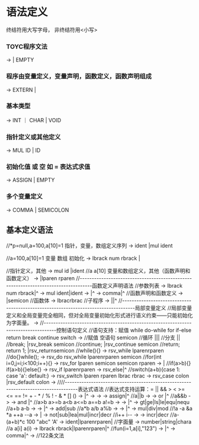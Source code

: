 # 语法定义

终结符用大写字母， 非终结符用<小写>

### TOYC程序文法
<program>			->	<segment> <program> |  EMPTY

### 程序由变量定义，变量声明，函数定义，函数声明组成

<segment>			->	EXTERN  <type> <def> | <type> <def>

### 基本类型

<type>				->	INT ｜ CHAR  |  VOID

### 指针定义或其他定义
<def>				->	MUL ID <init> <deflist>  | ID  <idtail>

### 初始化值 或 空  如 = 表达式求值
<init>				->	ASSIGN <expr> | EMPTY

### 多个变量定义  
<deflist>			->	COMMA <defdata> <deflist> | SEMICOLON



## 基本定义语法
//*p=null,a=100,a[10]=1 指针，变量，数组定义序列
<defdata>			->	ident <varrdef>|mul ident <init>

//a=100,a[10]=1 变量 数组 初始化
<varrdef>			->	lbrack num rbrack | <init>

//指针定义，其他
<def>					->	mul id <init><deflist>|ident <idtail>
//a a[10] 变量和数组定义，其他（函数声明和函数定义）
<idtail>			->	<varrdef><deflist>|lparen <para> rparen <funtail>
//-----------------------------------------------------------------------------------函数定义声明语法
//参数列表
<paradatatail>->	lbrack num rbrack|^
<paradata>		->	mul ident|ident <paradatatail>
<para>				->	<type><paradata><paralist>|^
<paralist>		->	comma<type><paradata><paralist>|^
//函数声明和函数定义
<funtail>			->	<block>|semicon
//函数体
<block>				->	lbrac<subprogram>rbrac
//子程序
<subprogram>	->	<localdef><subprogram>|<statement><subprogram>|^
//-----------------------------------------------------------------------------------局部变量定义
//局部变量定义和全局变量完全相同，但对全局变量初始化形式进行语义约束——只能初始化为字面量。
<localdef>		->	<type><defdata><deflist>
//-----------------------------------------------------------------------------------控制语句定义
//语句支持：赋值 while do-while for if-else return break continue switch
<statement>		->	//赋值 空语句
									<altexpr>semicon
									//循环
									|<whilestat>|<forstat>|<dowhilestat>
									//分支
									|<ifstat>|<switchstat>
									//break;
									|rsv_break semicon
									//continue;
									|rsv_continue semicon
									//return; return 1;
									|rsv_return<altexpr>semicon
//while(){}
<whilestat>		->	rsv_while lparen<altexpr>rparen<block>
//do{}while();
<dowhilestat> -> 	rsv_do <block> rsv_while lparen<altexpr>rparen semicon
//for(int i=0,j=i;i<100;i++){}
<forstat> 		-> 	rsv_for lparen <forinit> semicon <altexpr> semicon <altexpr> rparen <block>
<forinit> 		->  <localdef> | <altexpr>
//if(a>b){}	if(a>b){}else{}
<ifstat>			->	rsv_if lparen<expr>rparen<block><elsestat>
<elsestat>		-> 	rsv_else<block>|^
//switch(a+b){case 1: case 'a': default:}
<switchstat>	-> 	rsv_switch lparen <expr> rparen lbrac <casestat> rbrac
<casestat> 		-> 	rsv_case <caselabel> colon <subprogram><casestat>
									|rsv_default colon <subprogram>
<caselabel>		->	<literal>
////-----------------------------------------------------------------------------------表达式语法
//表达式支持运算：= || && > < >= <= == != + - * / % ! - & * [] ()
<altexpr>			->	<expr>|^
<expr> 				-> 	<assexpr>
<assexpr>			->	<orexpr><asstail>
<asstail>			->	assign<assexpr>|^
//a||b
<orexpr> 			-> 	<andexpr><ortail>
<ortail> 			-> 	or <andexpr> <ortail>|^
//a&&b
<andexpr> 		-> 	<cmpexpr><andtail>
<andtail> 		-> 	and <cmpexpr> <andtail>|^
//a>b a>=b a<b a<=b a==b a!=b
<cmpexpr>			->	<aloexpr><cmptail>
<cmptail>			->	<cmps><aloexpr><cmptail>|^
<cmps>				->	gt|ge|ls|le|equ|nequ
//a+b a-b
<aloexpr>			->	<item><alotail>
<alotail>			->	<adds><item><alotail>|^
<adds>				->	add|sub
//a*b a/b a%b
<item>				->	<factor><itemtail>
<itemtail>		->	<muls><factor><itemtail>|^
<muls>				->	mul|div|mod
//!a -a &a *a ++a --a
<factor> 			-> 	<lop><factor>|<val>
<lop> 				-> 	not|sub|lea|mul|incr|decr
//i++ i--
<val>					->	<elem><rop>
<rop>					->	incr|decr
//a- (a+b)*c 100 "abc" 'A'
<elem>				->	ident<idexpr>|lparen<expr>rparen|<literal>
//字面量
<literal>			->	number|string|chara
//a a[i] a(i)
<idexpr>			->	lbrack <expr> rbrack|lparen<realarg>rparen|^
//fun(i=1,a[i],"123")
<realarg>			->	<arg><arglist>|^
<arglist>			->	comma<arg><arglist>|^
<arg> 				-> 	<expr>
//122条文法
